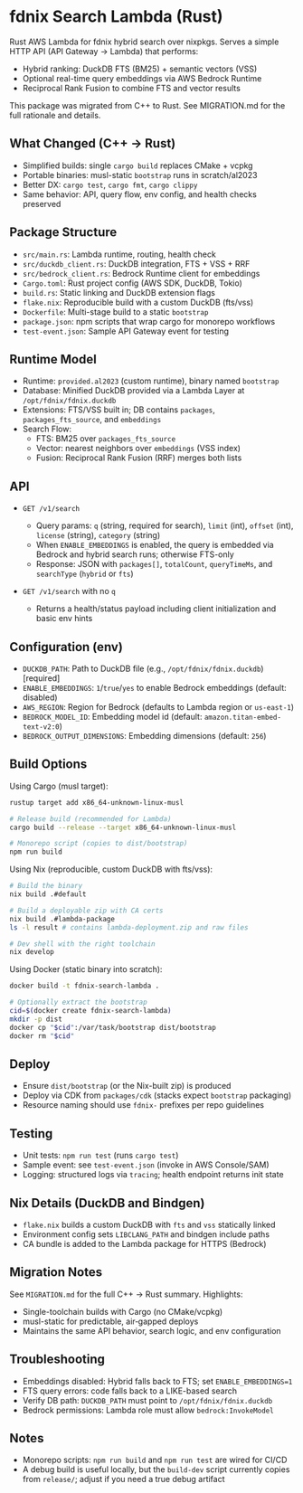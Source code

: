 # fdnix Search Lambda (Rust)

Rust AWS Lambda for fdnix hybrid search over nixpkgs. Serves a simple HTTP API (API Gateway → Lambda) that performs:

- Hybrid ranking: DuckDB FTS (BM25) + semantic vectors (VSS)
- Optional real-time query embeddings via AWS Bedrock Runtime
- Reciprocal Rank Fusion to combine FTS and vector results

This package was migrated from C++ to Rust. See MIGRATION.md for the full rationale and details.

## What Changed (C++ → Rust)

- Simplified builds: single `cargo build` replaces CMake + vcpkg
- Portable binaries: musl-static `bootstrap` runs in scratch/al2023
- Better DX: `cargo test`, `cargo fmt`, `cargo clippy`
- Same behavior: API, query flow, env config, and health checks preserved

## Package Structure

- `src/main.rs`: Lambda runtime, routing, health check
- `src/duckdb_client.rs`: DuckDB integration, FTS + VSS + RRF
- `src/bedrock_client.rs`: Bedrock Runtime client for embeddings
- `Cargo.toml`: Rust project config (AWS SDK, DuckDB, Tokio)
- `build.rs`: Static linking and DuckDB extension flags
- `flake.nix`: Reproducible build with a custom DuckDB (fts/vss)
- `Dockerfile`: Multi-stage build to a static `bootstrap`
- `package.json`: npm scripts that wrap cargo for monorepo workflows
- `test-event.json`: Sample API Gateway event for testing

## Runtime Model

- Runtime: `provided.al2023` (custom runtime), binary named `bootstrap`
- Database: Minified DuckDB provided via a Lambda Layer at `/opt/fdnix/fdnix.duckdb`
- Extensions: FTS/VSS built in; DB contains `packages`, `packages_fts_source`, and `embeddings`
- Search Flow:
  - FTS: BM25 over `packages_fts_source`
  - Vector: nearest neighbors over `embeddings` (VSS index)
  - Fusion: Reciprocal Rank Fusion (RRF) merges both lists

## API

- `GET /v1/search`
  - Query params: `q` (string, required for search), `limit` (int), `offset` (int), `license` (string), `category` (string)
  - When `ENABLE_EMBEDDINGS` is enabled, the query is embedded via Bedrock and hybrid search runs; otherwise FTS-only
  - Response: JSON with `packages[]`, `totalCount`, `queryTimeMs`, and `searchType` (`hybrid` or `fts`)

- `GET /v1/search` with no `q`
  - Returns a health/status payload including client initialization and basic env hints

## Configuration (env)

- `DUCKDB_PATH`: Path to DuckDB file (e.g., `/opt/fdnix/fdnix.duckdb`) [required]
- `ENABLE_EMBEDDINGS`: `1`/`true`/`yes` to enable Bedrock embeddings (default: disabled)
- `AWS_REGION`: Region for Bedrock (defaults to Lambda region or `us-east-1`)
- `BEDROCK_MODEL_ID`: Embedding model id (default: `amazon.titan-embed-text-v2:0`)
- `BEDROCK_OUTPUT_DIMENSIONS`: Embedding dimensions (default: `256`)

## Build Options

Using Cargo (musl target):

```bash
rustup target add x86_64-unknown-linux-musl

# Release build (recommended for Lambda)
cargo build --release --target x86_64-unknown-linux-musl

# Monorepo script (copies to dist/bootstrap)
npm run build
```

Using Nix (reproducible, custom DuckDB with fts/vss):

```bash
# Build the binary
nix build .#default

# Build a deployable zip with CA certs
nix build .#lambda-package
ls -l result # contains lambda-deployment.zip and raw files

# Dev shell with the right toolchain
nix develop
```

Using Docker (static binary into scratch):

```bash
docker build -t fdnix-search-lambda .

# Optionally extract the bootstrap
cid=$(docker create fdnix-search-lambda)
mkdir -p dist
docker cp "$cid":/var/task/bootstrap dist/bootstrap
docker rm "$cid"
```

## Deploy

- Ensure `dist/bootstrap` (or the Nix-built zip) is produced
- Deploy via CDK from `packages/cdk` (stacks expect `bootstrap` packaging)
- Resource naming should use `fdnix-` prefixes per repo guidelines

## Testing

- Unit tests: `npm run test` (runs `cargo test`)
- Sample event: see `test-event.json` (invoke in AWS Console/SAM)
- Logging: structured logs via `tracing`; health endpoint returns init state

## Nix Details (DuckDB and Bindgen)

- `flake.nix` builds a custom DuckDB with `fts` and `vss` statically linked
- Environment config sets `LIBCLANG_PATH` and bindgen include paths
- CA bundle is added to the Lambda package for HTTPS (Bedrock)

## Migration Notes

See `MIGRATION.md` for the full C++ → Rust summary. Highlights:

- Single-toolchain builds with Cargo (no CMake/vcpkg)
- musl-static for predictable, air‑gapped deploys
- Maintains the same API behavior, search logic, and env configuration

## Troubleshooting

- Embeddings disabled: Hybrid falls back to FTS; set `ENABLE_EMBEDDINGS=1`
- FTS query errors: code falls back to a LIKE-based search
- Verify DB path: `DUCKDB_PATH` must point to `/opt/fdnix/fdnix.duckdb`
- Bedrock permissions: Lambda role must allow `bedrock:InvokeModel`

## Notes

- Monorepo scripts: `npm run build` and `npm run test` are wired for CI/CD
- A debug build is useful locally, but the `build-dev` script currently copies from `release/`; adjust if you need a true debug artifact

